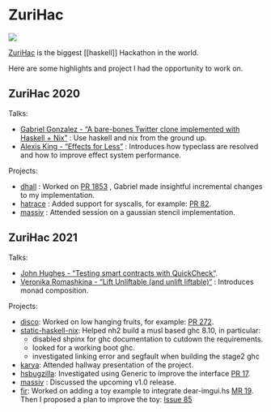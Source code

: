 # ZuriHac

![](https://raw.githubusercontent.com/zfoh/zfoh.ch/master/images/zurihac2021/static-logo.svg)

[ZuriHac](https://zfoh.ch/zurihac2021/) is the biggest [[haskell]] Hackathon in the world.

Here are some highlights and project I had the opportunity to work on.


## ZuriHac 2020

Talks:

- [Gabriel Gonzalez - “A bare-bones Twitter clone implemented with Haskell + Nix”](https://www.youtube.com/watch?v=Q3qjTVcU9cg) : Use haskell and nix from the ground up.
- [Alexis King - “Effects for Less”](https://www.youtube.com/watch?v=0jI-AlWEwYI) : Introduces how typeclass are resolved and how to improve effect system performance.

Projects:

- [dhall](https://dhall-lang.org) : Worked on [PR 1853](https://github.com/dhall-lang/dhall-haskell/pull/1853) , Gabriel made insightful incremental changes to my implementation.
- [hatrace](https://github.com/nh2/hatrace/) : Added support for syscalls, for example: [PR 82](https://github.com/nh2/hatrace/pull/82).
- [massiv](https://github.com/lehins/massiv) : Attended session on a gaussian stencil implementation.

## ZuriHac 2021

Talks:

- [John Hughes - “Testing smart contracts with QuickCheck“](https://www.youtube.com/watch?v=n4IgYrc0pes).
- [Veronika Romashkina - “Lift Unliftable (and unlift liftable)“](https://www.youtube.com/watch?v=wJsXjsCvSPg) : Introduces monad composition.

Projects:

- [disco](https://disco-lang.readthedocs.io/en/latest/): Worked on low hanging fruits, for example: [PR 272](https://github.com/disco-lang/disco/pull/272).
- [static-haskell-nix](https://github.com/nh2/static-haskell-nix): Helped nh2 build a musl based ghc 8.10, in particular:
  - disabled shpinx for ghc documentation to cutdown the requirements.
  - looked for a working boot ghc.
  - investigated linking error and segfault when building the stage2 ghc
- [karya](https://ofb.net/~elaforge/karya/doc/overview.md.html): Attended hallway presentation of the project.
- [hsbugzilla](https://github.com/juhp/hsbugzilla/): Investigated using Generic to improve the interface [PR 17](https://github.com/juhp/hsbugzilla/pull/17).
- [massiv](https://github.com/lehins/massiv) : Discussed the upcoming v1.0 release.
- [fir](https://gitlab.com/sheaf/fir): Worked on adding a toy example to integrate dear-imgui.hs [MR 19](https://gitlab.com/sheaf/fir/-/merge_requests/19). Then I proposed a plan to improve the toy: [Issue 85](https://gitlab.com/sheaf/fir/-/issues/85)
